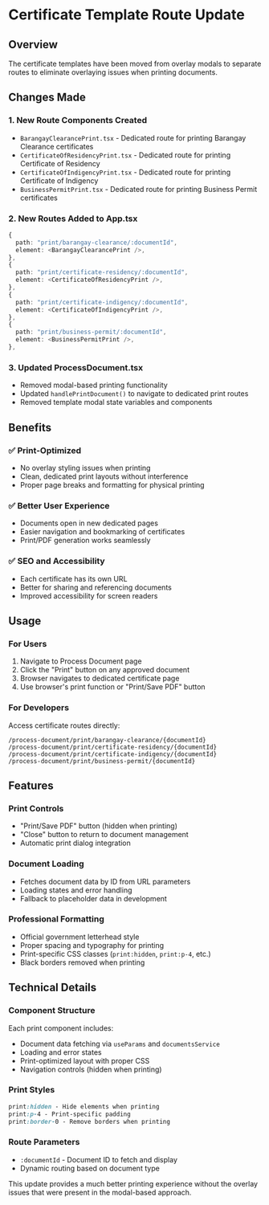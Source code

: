 # Certificate Template Route Update

## Overview
The certificate templates have been moved from overlay modals to separate routes to eliminate overlaying issues when printing documents.

## Changes Made

### 1. New Route Components Created
- `BarangayClearancePrint.tsx` - Dedicated route for printing Barangay Clearance certificates
- `CertificateOfResidencyPrint.tsx` - Dedicated route for printing Certificate of Residency  
- `CertificateOfIndigencyPrint.tsx` - Dedicated route for printing Certificate of Indigency
- `BusinessPermitPrint.tsx` - Dedicated route for printing Business Permit certificates

### 2. New Routes Added to App.tsx
```typescript
{
  path: "print/barangay-clearance/:documentId",
  element: <BarangayClearancePrint />,
},
{
  path: "print/certificate-residency/:documentId", 
  element: <CertificateOfResidencyPrint />,
},
{
  path: "print/certificate-indigency/:documentId",
  element: <CertificateOfIndigencyPrint />,
},
{
  path: "print/business-permit/:documentId",
  element: <BusinessPermitPrint />,
},
```

### 3. Updated ProcessDocument.tsx
- Removed modal-based printing functionality
- Updated `handlePrintDocument()` to navigate to dedicated print routes
- Removed template modal state variables and components

## Benefits

### ✅ Print-Optimized
- No overlay styling issues when printing
- Clean, dedicated print layouts without interference
- Proper page breaks and formatting for physical printing

### ✅ Better User Experience  
- Documents open in new dedicated pages
- Easier navigation and bookmarking of certificates
- Print/PDF generation works seamlessly

### ✅ SEO and Accessibility
- Each certificate has its own URL
- Better for sharing and referencing documents
- Improved accessibility for screen readers

## Usage

### For Users
1. Navigate to Process Document page
2. Click the "Print" button on any approved document
3. Browser navigates to dedicated certificate page
4. Use browser's print function or "Print/Save PDF" button

### For Developers
Access certificate routes directly:
```
/process-document/print/barangay-clearance/{documentId}
/process-document/print/certificate-residency/{documentId}  
/process-document/print/certificate-indigency/{documentId}
/process-document/print/business-permit/{documentId}
```

## Features

### Print Controls
- "Print/Save PDF" button (hidden when printing)
- "Close" button to return to document management
- Automatic print dialog integration

### Document Loading
- Fetches document data by ID from URL parameters
- Loading states and error handling
- Fallback to placeholder data in development

### Professional Formatting
- Official government letterhead style
- Proper spacing and typography for printing
- Print-specific CSS classes (`print:hidden`, `print:p-4`, etc.)
- Black borders removed when printing

## Technical Details

### Component Structure
Each print component includes:
- Document data fetching via `useParams` and `documentsService`
- Loading and error states
- Print-optimized layout with proper CSS
- Navigation controls (hidden when printing)

### Print Styles
```css
print:hidden - Hide elements when printing
print:p-4 - Print-specific padding
print:border-0 - Remove borders when printing
```

### Route Parameters
- `:documentId` - Document ID to fetch and display
- Dynamic routing based on document type

This update provides a much better printing experience without the overlay issues that were present in the modal-based approach. 